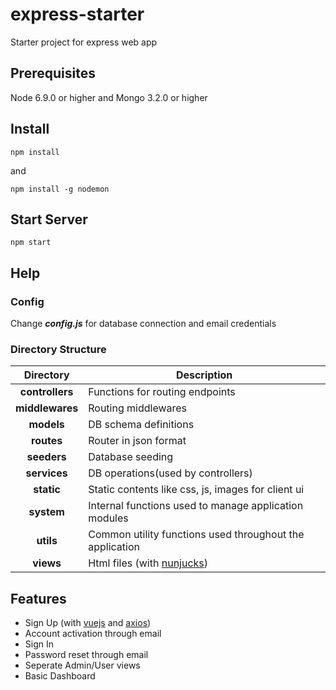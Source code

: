 # express-starter
Starter project for express web app

## Prerequisites

Node 6.9.0 or higher and Mongo 3.2.0 or higher

## Install

```
npm install
```
and
```
npm install -g nodemon
```

## Start Server

```
npm start
```

## Help

### Config

Change ***config.js*** for database connection and email credentials

### Directory Structure

|Directory|Description|
|:----:|----|
|**controllers**|Functions for routing endpoints|
|**middlewares**|Routing middlewares|
|**models**|DB schema definitions|
|**routes**|Router in json format|
|**seeders**|Database seeding|
|**services**|DB operations(used by controllers)|
|**static**|Static contents like css, js, images for client ui|
|**system**|Internal functions used to manage application modules|
|**utils**|Common utility functions used throughout the application|
|**views**|Html files (with [nunjucks](https://mozilla.github.io/nunjucks))|

## Features

* Sign Up (with [vuejs](https://vuejs.org) and [axios](https://github.com/axios/axios))
* Account activation through email
* Sign In
* Password reset through email
* Seperate Admin/User views
* Basic Dashboard
